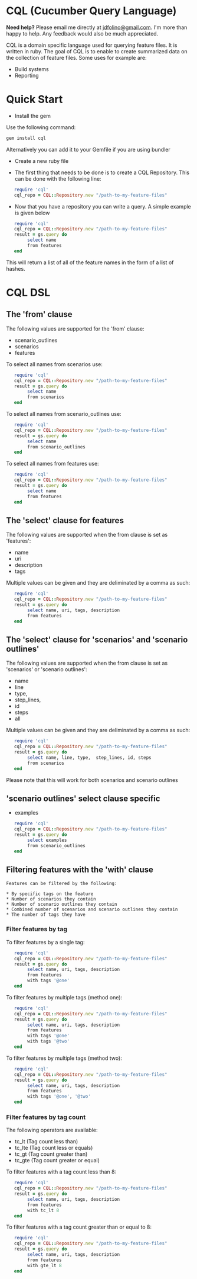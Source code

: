 # CQL (Cucumber Query Language)

**Need help?** Please email me directly at jdfolino@gmail.com. I'm more than happy to help. Any feedback would also be
much appreciated.

CQL is a domain specific language used for querying feature files. It is written in ruby. The
goal of CQL is to enable to create summarized data on the collection of feature files. Some uses for example are:

* Build systems
* Reporting

# Quick Start

* Install the gem

Use the following command:

```bash
gem install cql
```

Alternatively you can add it to your Gemfile if you are using bundler

* Create a new ruby file

* The first thing that needs to be done is to create a CQL Repository. This can be done with the following line:

```ruby
   require 'cql'
   cql_repo = CQL::Repository.new "/path-to-my-feature-files"
```

* Now that you have a repository you can write a query. A simple example is given below

```ruby
   require 'cql'
   cql_repo = CQL::Repository.new "/path-to-my-feature-files"
   result = gs.query do
        select name
        from features
   end
```
This will return a list of all of the feature names in the form of a list of hashes.

# CQL DSL
## The 'from' clause

The following values are supported for the 'from' clause:

 * scenario_outlines
 * scenarios
 * features

To select all names from scenarios use:

```ruby
   require 'cql'
   cql_repo = CQL::Repository.new "/path-to-my-feature-files"
   result = gs.query do
        select name
        from scenarios
   end
```

To select all names from scenario_outlines use:

```ruby
   require 'cql'
   cql_repo = CQL::Repository.new "/path-to-my-feature-files"
   result = gs.query do
        select name
        from scenario_outlines
   end
```

To select all names from features use:

```ruby
   require 'cql'
   cql_repo = CQL::Repository.new "/path-to-my-feature-files"
   result = gs.query do
        select name
        from features
   end
```
## The 'select' clause for features

The following values are supported when the from clause is set as 'features':

  * name
  * uri
  * description
  * tags

Multiple values can be given and they are deliminated by a comma as such:

```ruby
   require 'cql'
   cql_repo = CQL::Repository.new "/path-to-my-feature-files"
   result = gs.query do
        select name, uri, tags, description
        from features
   end
```

## The 'select' clause for 'scenarios' and 'scenario outlines'

The following values are supported when the from clause is set as 'scenarios' or 'scenario outlines':

  * name
  * line
  * type,
  * step_lines,
  * id
  * steps
  * all

Multiple values can be given and they are deliminated by a comma as such:

```ruby
   require 'cql'
   cql_repo = CQL::Repository.new "/path-to-my-feature-files"
   result = gs.query do
        select name, line, type,  step_lines, id, steps
        from scenarios
   end
```

Please note that this will work for both scenarios and scenario outlines

## 'scenario outlines' select clause specific

   * examples

```ruby
   require 'cql'
   cql_repo = CQL::Repository.new "/path-to-my-feature-files"
   result = gs.query do
        select examples
        from scenario_outlines
   end
```

## Filtering features with the 'with' clause

    Features can be filtered by the following:

    * By specific tags on the feature
    * Number of scenarios they contain
    * Number of scenario outlines they contain
    * Combined number of scenarios and scenario outlines they contain
    * The number of tags they have

### Filter features by tag

   To filter features by a single tag:

```ruby
   require 'cql'
   cql_repo = CQL::Repository.new "/path-to-my-feature-files"
   result = gs.query do
        select name, uri, tags, description
        from features
        with tags '@one'
   end
```

   To filter features by multiple tags (method one):

```ruby
   require 'cql'
   cql_repo = CQL::Repository.new "/path-to-my-feature-files"
   result = gs.query do
        select name, uri, tags, description
        from features
        with tags '@one'
        with tags '@two'
   end
```

   To filter features by multiple tags (method two):

```ruby
   require 'cql'
   cql_repo = CQL::Repository.new "/path-to-my-feature-files"
   result = gs.query do
        select name, uri, tags, description
        from features
        with tags '@one', '@two'
   end
```

### Filter features by tag count

   The following operators are available:

   * tc_lt   (Tag count less than)
   * tc_lte  (Tag count less or equals)
   * tc_gt   (Tag count greater than)
   * tc_gte  (Tag count greater or equal)

   To filter features with a tag count less than 8:

```ruby
   require 'cql'
   cql_repo = CQL::Repository.new "/path-to-my-feature-files"
   result = gs.query do
        select name, uri, tags, description
        from features
        with tc_lt 8
   end
```

   To filter features with a tag count greater than or equal to 8:

```ruby
   require 'cql'
   cql_repo = CQL::Repository.new "/path-to-my-feature-files"
   result = gs.query do
        select name, uri, tags, description
        from features
        with gte_lt 8
   end
```